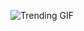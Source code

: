 
<!-- GIF_SECTION -->
![Trending GIF](https://media3.giphy.com/media/v1.Y2lkPThiYjIxNzcyMjdlejVzZmNibWpybmdmajdiZ3U2aTB5bGNrbTQxMDlkOHNmb3owMyZlcD12MV9naWZzX3NlYXJjaCZjdD1n/8LSBWdYMSZSZmKENh7/giphy.gif)
<!-- END_GIF_SECTION -->
